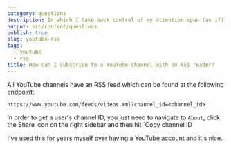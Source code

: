 ```yaml
---
category: questions
description: In which I take back control of my attention span (as if)
output: src/content/questions
publish: true
slug: youtube-rss
tags:
  - youtube
  - rss
title: How can I subscribe to a YouTube channel with an RSS reader?
---
```

All YouTube channels have an RSS feed which can be found at the following endpoint:

```
https://www.youtube.com/feeds/videos.xml?channel_id=<channel_id>
```

In order to get a user's channel ID, you just need to navigate to `About`, click the Share icon on the right sidebar and then hit `Copy channel ID

I've used this for years myself over having a YouTube account and it's nice.
